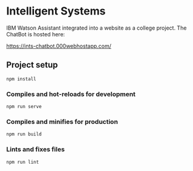 # Intelligent Systems

IBM Watson Assistant integrated into a website as a college project. The ChatBot is hosted here:

https://ints-chatbot.000webhostapp.com/

## Project setup
```
npm install
```

### Compiles and hot-reloads for development
```
npm run serve
```

### Compiles and minifies for production
```
npm run build
```

### Lints and fixes files
```
npm run lint
```

